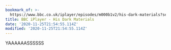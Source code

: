 ```yaml
---
bookmark_of: >-
  https://www.bbc.co.uk/iplayer/episodes/m000b1v2/his-dark-materials?seriesId=m000pb16
title: BBC iPlayer - His Dark Materials
date: '2020-11-25T21:54:55.114Z'
modified: '2020-11-25T21:54:55.114Z'
---
```

YAAAAAASSSSSS
